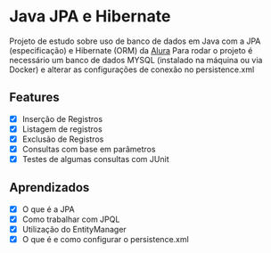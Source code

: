 # Java JPA e Hibernate

Projeto de estudo sobre uso de banco de dados em Java com a JPA (especificação) 
e Hibernate (ORM) da [Alura](https://cursos.alura.com.br/course/java-jdbc-banco-dados)
Para rodar o projeto é necessário um banco de dados MYSQL (instalado na máquina ou via 
Docker) e alterar as configurações de conexão no persistence.xml

## Features
- [x] Inserção de Registros
- [x] Listagem de registros
- [x] Exclusão de Registros
- [x] Consultas com base em parâmetros
- [x] Testes de algumas consultas com JUnit

## Aprendizados
- [x] O que é a JPA
- [x] Como trabalhar com JPQL
- [x] Utilização do EntityManager
- [x] O que é e como configurar o persistence.xml
